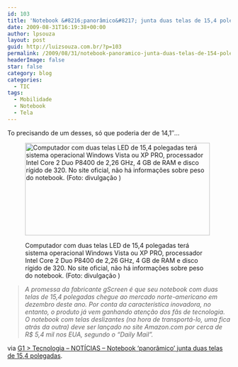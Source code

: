 ```yaml
---
id: 103
title: 'Notebook &#8216;panorâmico&#8217; junta duas telas de 15,4 polegadas'
date: 2009-08-31T16:19:38+00:00
author: lpsouza
layout: post
guid: http://luizsouza.com.br/?p=103
permalink: /2009/08/31/notebook-panoramico-junta-duas-telas-de-154-polegadas/
headerImage: false
star: false
category: blog
categories:
  - TIC
tags:
  - Mobilidade
  - Notebook
  - Tela
---
```

To precisando de um desses, só que poderia der de 14,1&#8243;&#8230;<figure style="width: 417px" class="wp-caption alignnone">

[<img src="http://ihcenter.com.br/luizsouza/files/2009/08/021809638-FMM00.jpg" alt="Computador com duas telas LED de 15,4 polegadas terá sistema operacional Windows Vista ou XP PRO, processador Intel Core 2 Duo P8400 de 2,26 GHz, 4 GB de RAM e disco rígido de 320. No site oficial, não há informações sobre peso do notebook. (Foto: divulgação )" width="417" height="209" />](http://g1.globo.com/Noticias/Tecnologia/0,,MUL1287081-6174,00.html)<figcaption class="wp-caption-text">Computador com duas telas LED de 15,4 polegadas terá sistema operacional Windows Vista ou XP PRO, processador Intel Core 2 Duo P8400 de 2,26 GHz, 4 GB de RAM e disco rígido de 320. No site oficial, não há informações sobre peso do notebook. (Foto: divulgação )</figcaption></figure> 

<p style="text-align: center">
  <blockquote>
    <p>
      <em>A promessa da fabricante gScreen é que seu notebook com duas telas de 15,4 polegadas chegue ao mercado norte-americano em dezembro deste ano. Por conta da característica inovadora, no entanto, o produto já vem ganhando atenção dos fãs de tecnologia. O notebook com telas deslizantes (na hora de transportá-lo, uma fica atrás da outra) deve ser lançado no site Amazon.com por cerca de R$ 5,4 mil nos EUA, segundo o “Daily Mail”.</em>
    </p>
  </blockquote>
  
  <p>
    via <a href="http://g1.globo.com/Noticias/Tecnologia/0,,MUL1287081-6174,00.html">G1 > Tecnologia &#8211; NOTÍCIAS &#8211; Notebook &#8216;panorâmico&#8217; junta duas telas de 15,4 polegadas</a>.
  </p>